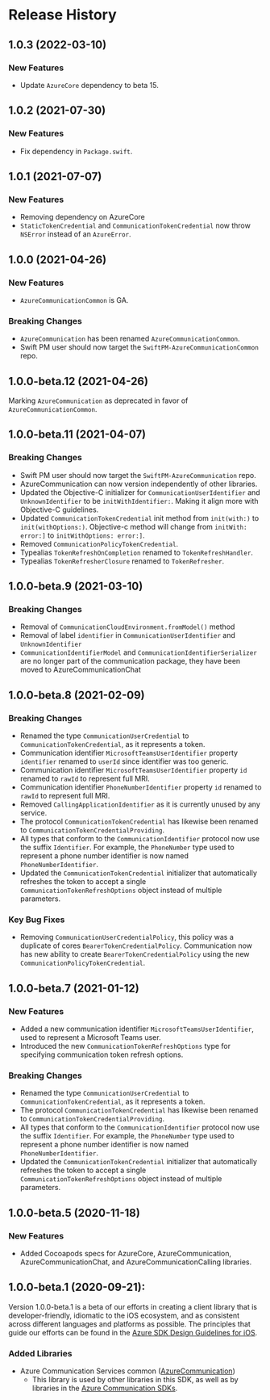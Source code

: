 # Release History

## 1.0.3 (2022-03-10)
### New Features
- Update `AzureCore` dependency to beta 15.


## 1.0.2 (2021-07-30)
### New Features
- Fix dependency in `Package.swift`.

## 1.0.1 (2021-07-07)
### New Features
- Removing dependency on AzureCore
- `StaticTokenCredential` and `CommunicationTokenCredential` now throw `NSError` instead of an `AzureError`.

## 1.0.0 (2021-04-26)
### New Features
- `AzureCommunicationCommon` is GA.

### Breaking Changes
- `AzureCommunication` has been renamed `AzureCommunicationCommon`.
- Swift PM user should now target the `SwiftPM-AzureCommunicationCommon` repo.

## 1.0.0-beta.12 (2021-04-26)
Marking `AzureCommunication` as deprecated in favor of `AzureCommunicationCommon`.

## 1.0.0-beta.11 (2021-04-07)
### Breaking Changes
- Swift PM user should now target the `SwiftPM-AzureCommunication` repo.
- AzureCommunication can now version independently of other libraries.
- Updated the Objective-C initializer for `CommunicationUserIdentifier` and `UnknownIdentifier` to be `initWithIdentifier:`. Making it align more with Objective-C guidelines.
- Updated `CommunicationTokenCredential` init method from `init(with:)` to `init(withOptions:)`. Objective-c method will change from `initWith: error:]` to `initWithOptions: error:]`.
- Removed `CommunicationPolicyTokenCredential`.
- Typealias `TokenRefreshOnCompletion` renamed to `TokenRefreshHandler`.
- Typealias `TokenRefresherClosure` renamed to `TokenRefresher`.

## 1.0.0-beta.9 (2021-03-10)

### Breaking Changes
- Removal of `CommunicationCloudEnvironment.fromModel()` method
- Removal of label `identifier` in `CommunicationUserIdentifier` and `UnknownIdentifier`
- `CommunicationIdentifierModel` and `CommunicationIdentifierSerializer` are no longer part of the communication package, they have been moved to AzureCommunicationChat

## 1.0.0-beta.8 (2021-02-09)

### Breaking Changes
 - Renamed the type `CommunicationUserCredential` to `CommunicationTokenCredential`, as it represents a token.
 - Communication identifier `MicrosoftTeamsUserIdentifier` property `identifier` renamed to `userId` since identifier was too generic.
 - Communication identifier `MicrosoftTeamsUserIdentifier` property `id` renamed to `rawId` to represent full MRI.
 - Communication identifier `PhoneNumberIdentifier` property `id` renamed to `rawId` to represent full MRI.
 - Removed `CallingApplicationIdentifier` as it is currently unused by any service.
 - The protocol `CommunicationTokenCredential` has likewise been renamed to `CommunicationTokenCredentialProviding`.
 - All types that conform to the `CommunicationIdentifier` protocol now use the suffix `Identifier`. For example, the
    `PhoneNumber` type used to represent a phone number identifier is now named `PhoneNumberIdentifier`.
 - Updated the `CommunicationTokenCredential` initializer that automatically refreshes the token to accept a single
    `CommunicationTokenRefreshOptions` object instead of multiple parameters.

 ### Key Bug Fixes
 - Removing `CommunicationUserCredentialPolicy`, this policy was a duplicate of cores `BearerTokenCredentialPolicy`.
  Communication now has new ability to create `BearerTokenCredentialPolicy` using the new `CommunicationPolicyTokenCredential`.

## 1.0.0-beta.7 (2021-01-12)

### New Features
  - Added a new communication identifier `MicrosoftTeamsUserIdentifier`, used to represent a Microsoft Teams user.
  - Introduced the new `CommunicationTokenRefreshOptions` type for specifying communication token refresh options.

### Breaking Changes
  - Renamed the type `CommunicationUserCredential` to `CommunicationTokenCredential`, as it represents a token.
  - The protocol `CommunicationTokenCredential` has likewise been renamed to `CommunicationTokenCredentialProviding`.
  - All types that conform to the `CommunicationIdentifier` protocol now use the suffix `Identifier`. For example, the
    `PhoneNumber` type used to represent a phone number identifier is now named `PhoneNumberIdentifier`.
  - Updated the `CommunicationTokenCredential` initializer that automatically refreshes the token to accept a single
    `CommunicationTokenRefreshOptions` object instead of multiple parameters.

## 1.0.0-beta.5 (2020-11-18)

### New Features
- Added Cocoapods specs for AzureCore, AzureCommunication, AzureCommunicationChat, and AzureCommunicationCalling
  libraries.

## 1.0.0-beta.1 (2020-09-21):

Version 1.0.0-beta.1 is a beta of our efforts in creating a client library that is developer-friendly, idiomatic to
the iOS ecosystem, and as consistent across different languages and platforms as possible. The principles that guide
our efforts can be found in the
[Azure SDK Design Guidelines for iOS](https://azure.github.io/azure-sdk/ios_introduction.html).

### Added Libraries

- Azure Communication Services common ([AzureCommunication](https://github.com/Azure/azure-sdk-for-ios/tree/main/sdk/communication/AzureCommunicationCommon))
  - This library is used by other libraries in this SDK, as well as by libraries in the [Azure Communication SDKs](https://github.com/Azure/Communication).
